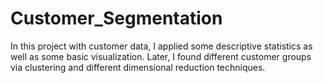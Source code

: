 # Customer_Segmentation
In this project with customer data, I applied some descriptive statistics as well as some basic visualization. Later, I found different customer groups via clustering and different dimensional reduction techniques.
